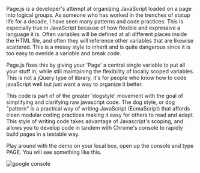 Page.js is a developer's attempt at organizing JavaScript loaded on a page into logical groups.  As someone who has worked in the trenches of statup life for a decade, I have seen many patterns and code practices.  This is especially true in JavaScript because of how flexible and expressive a language it is.  Often variables will be defined at all different places inside the HTML file, and often they will reference other variables that are likewise scattered.  This is a messy style to inherit and is quite dangerous since it is too easy to overide a variable and break code.  

Page.js fixes this by giving your 'Page' a central single variable to put all your stuff in, while still maintaining the flexibility of locally scoped variables. This is not a jQuery type of library, it's for people who know how to code javaScript well but just want a way to organize it better. 

This code is part of of the greater 'dogstyle' movement with the goal of simplifying and clarifying raw javascript code. The dog style, or dog "pattern" is a practical way of writing JavaScript (EcmaScript) that affords clean modular coding practices making it easy for others to read and adapt. This style of writing code takes advantage of Javascript's scoping, and allows you to develop code in tandem with Chrome's console to rapidly build pages in a testable way.

Play around with the demo on your local box, open up the console and type PAGE. You will see something like this.

![google console](http://www.mangoroom.com/work/example-console.png)
